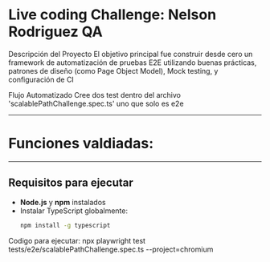 # Live coding Challenge: Nelson Rodriguez QA
Descripción del Proyecto El objetivo principal fue construir desde cero un framework de automatización de pruebas E2E utilizando buenas prácticas, patrones de diseño (como Page Object Model), Mock testing, y configuración de CI

Flujo Automatizado Cree dos test dentro del archivo 'scalablePathChallenge.spec.ts' uno que solo es e2e 

---

# Funciones valdiadas: 
---


## Requisitos para ejecutar

- **Node.js** y **npm** instalados
- Instalar TypeScript globalmente:  
  ```sh
  npm install -g typescript

Codigo para ejecutar: npx playwright test tests/e2e/scalablePathChallenge.spec.ts --project=chromium
